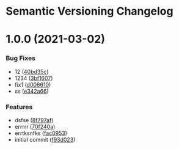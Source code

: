 # Semantic Versioning Changelog

# 1.0.0 (2021-03-02)


### Bug Fixes

* 12 ([40bd35c](https://github.com/theeverestguy/MyRepo/commit/40bd35c60721ce1c6ecc74b361c744a90f0572ec))
* 1234 ([3bf1607](https://github.com/theeverestguy/MyRepo/commit/3bf160704afbc76e667fa81dd34254e7787a3dcc))
* fix1 ([d006610](https://github.com/theeverestguy/MyRepo/commit/d006610861c21e550b7de75c868eb85816637dcd))
* ss ([e342a66](https://github.com/theeverestguy/MyRepo/commit/e342a66aeb08ab2db5cf03d7e5c824908b4a235b))


### Features

* dsfse ([8f797af](https://github.com/theeverestguy/MyRepo/commit/8f797afcbaecc8c13fe18c741c63ecb84b63b390))
* errrrr ([70f240a](https://github.com/theeverestguy/MyRepo/commit/70f240a0cfcbaf5fa88021a7d924591e1a0c555d))
* errtksnfks ([fac0953](https://github.com/theeverestguy/MyRepo/commit/fac095317ea6a786fb5fb9c8378fd6fba1b484dc))
* initial commit ([f93d023](https://github.com/theeverestguy/MyRepo/commit/f93d0235817881e591fffc360fc0581700a169d7))
